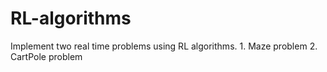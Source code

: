 # RL-algorithms
Implement two real time problems using RL algorithms. 1. Maze problem 2. CartPole problem
